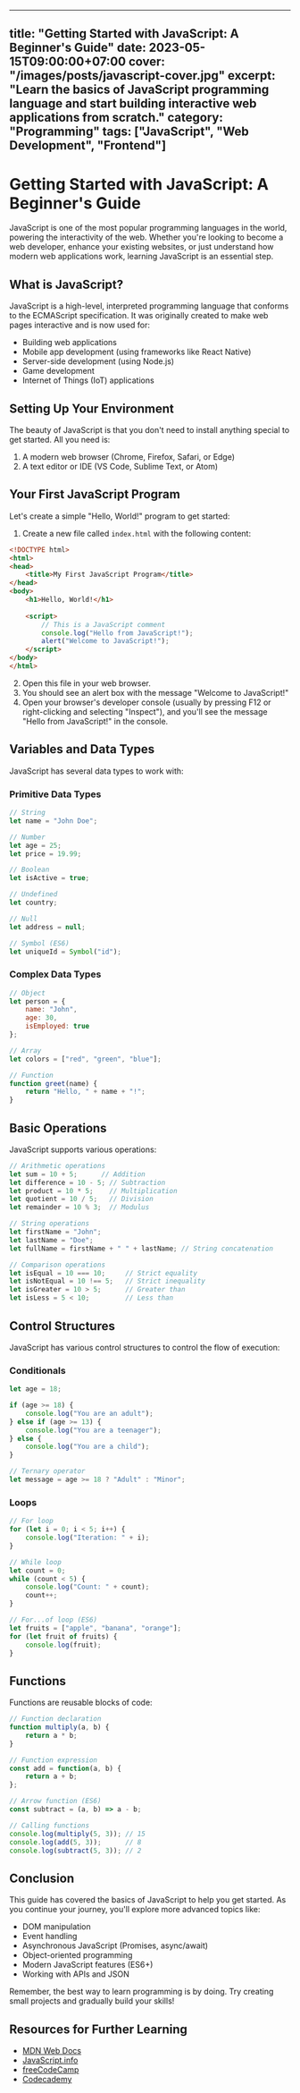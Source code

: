 
---
title: "Getting Started with JavaScript: A Beginner's Guide"
date: 2023-05-15T09:00:00+07:00
cover: "/images/posts/javascript-cover.jpg"
excerpt: "Learn the basics of JavaScript programming language and start building interactive web applications from scratch."
category: "Programming"
tags: ["JavaScript", "Web Development", "Frontend"]
---

# Getting Started with JavaScript: A Beginner's Guide

JavaScript is one of the most popular programming languages in the world, powering the interactivity of the web. Whether you're looking to become a web developer, enhance your existing websites, or just understand how modern web applications work, learning JavaScript is an essential step.

## What is JavaScript?

JavaScript is a high-level, interpreted programming language that conforms to the ECMAScript specification. It was originally created to make web pages interactive and is now used for:

- Building web applications
- Mobile app development (using frameworks like React Native)
- Server-side development (using Node.js)
- Game development
- Internet of Things (IoT) applications

## Setting Up Your Environment

The beauty of JavaScript is that you don't need to install anything special to get started. All you need is:

1. A modern web browser (Chrome, Firefox, Safari, or Edge)
2. A text editor or IDE (VS Code, Sublime Text, or Atom)

## Your First JavaScript Program

Let's create a simple "Hello, World!" program to get started:

1. Create a new file called `index.html` with the following content:

```html
<!DOCTYPE html>
<html>
<head>
    <title>My First JavaScript Program</title>
</head>
<body>
    <h1>Hello, World!</h1>
    
    <script>
        // This is a JavaScript comment
        console.log("Hello from JavaScript!");
        alert("Welcome to JavaScript!");
    </script>
</body>
</html>
```

2. Open this file in your web browser.
3. You should see an alert box with the message "Welcome to JavaScript!"
4. Open your browser's developer console (usually by pressing F12 or right-clicking and selecting "Inspect"), and you'll see the message "Hello from JavaScript!" in the console.

## Variables and Data Types

JavaScript has several data types to work with:

### Primitive Data Types

```javascript
// String
let name = "John Doe";

// Number
let age = 25;
let price = 19.99;

// Boolean
let isActive = true;

// Undefined
let country;

// Null
let address = null;

// Symbol (ES6)
let uniqueId = Symbol("id");
```

### Complex Data Types

```javascript
// Object
let person = {
    name: "John",
    age: 30,
    isEmployed: true
};

// Array
let colors = ["red", "green", "blue"];

// Function
function greet(name) {
    return "Hello, " + name + "!";
}
```

## Basic Operations

JavaScript supports various operations:

```javascript
// Arithmetic operations
let sum = 10 + 5;      // Addition
let difference = 10 - 5; // Subtraction
let product = 10 * 5;    // Multiplication
let quotient = 10 / 5;   // Division
let remainder = 10 % 3;  // Modulus

// String operations
let firstName = "John";
let lastName = "Doe";
let fullName = firstName + " " + lastName; // String concatenation

// Comparison operations
let isEqual = 10 === 10;     // Strict equality
let isNotEqual = 10 !== 5;   // Strict inequality
let isGreater = 10 > 5;      // Greater than
let isLess = 5 < 10;         // Less than
```

## Control Structures

JavaScript has various control structures to control the flow of execution:

### Conditionals

```javascript
let age = 18;

if (age >= 18) {
    console.log("You are an adult");
} else if (age >= 13) {
    console.log("You are a teenager");
} else {
    console.log("You are a child");
}

// Ternary operator
let message = age >= 18 ? "Adult" : "Minor";
```

### Loops

```javascript
// For loop
for (let i = 0; i < 5; i++) {
    console.log("Iteration: " + i);
}

// While loop
let count = 0;
while (count < 5) {
    console.log("Count: " + count);
    count++;
}

// For...of loop (ES6)
let fruits = ["apple", "banana", "orange"];
for (let fruit of fruits) {
    console.log(fruit);
}
```

## Functions

Functions are reusable blocks of code:

```javascript
// Function declaration
function multiply(a, b) {
    return a * b;
}

// Function expression
const add = function(a, b) {
    return a + b;
};

// Arrow function (ES6)
const subtract = (a, b) => a - b;

// Calling functions
console.log(multiply(5, 3)); // 15
console.log(add(5, 3));      // 8
console.log(subtract(5, 3)); // 2
```

## Conclusion

This guide has covered the basics of JavaScript to help you get started. As you continue your journey, you'll explore more advanced topics like:

- DOM manipulation
- Event handling
- Asynchronous JavaScript (Promises, async/await)
- Object-oriented programming
- Modern JavaScript features (ES6+)
- Working with APIs and JSON

Remember, the best way to learn programming is by doing. Try creating small projects and gradually build your skills!

## Resources for Further Learning

- [MDN Web Docs](https://developer.mozilla.org/en-US/docs/Web/JavaScript)
- [JavaScript.info](https://javascript.info/)
- [freeCodeCamp](https://www.freecodecamp.org/)
- [Codecademy](https://www.codecademy.com/learn/introduction-to-javascript)
